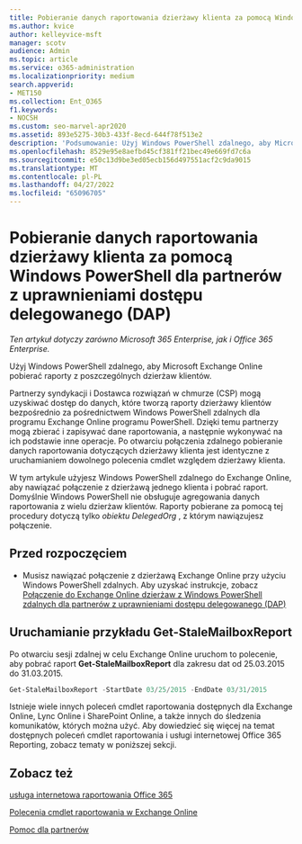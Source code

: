 ```yaml
---
title: Pobieranie danych raportowania dzierżawy klienta za pomocą Windows PowerShell dla partnerów dap
ms.author: kvice
author: kelleyvice-msft
manager: scotv
audience: Admin
ms.topic: article
ms.service: o365-administration
ms.localizationpriority: medium
search.appverid:
- MET150
ms.collection: Ent_O365
f1.keywords:
- NOCSH
ms.custom: seo-marvel-apr2020
ms.assetid: 893e5275-30b3-433f-8ecd-644f78f513e2
description: 'Podsumowanie: Użyj Windows PowerShell zdalnego, aby Microsoft Exchange Online pobierać raporty z poszczególnych dzierżaw klientów.'
ms.openlocfilehash: 8529e95e8aefbd45cf381ff21bec49e669fd7c6a
ms.sourcegitcommit: e50c13d9be3ed05ecb156d497551acf2c9da9015
ms.translationtype: MT
ms.contentlocale: pl-PL
ms.lasthandoff: 04/27/2022
ms.locfileid: "65096705"
---
```

# <a name="retrieve-customer-tenant-reporting-data-with-windows-powershell-for-delegated-access-permissions-dap-partners"></a>Pobieranie danych raportowania dzierżawy klienta za pomocą Windows PowerShell dla partnerów z uprawnieniami dostępu delegowanego (DAP)

*Ten artykuł dotyczy zarówno Microsoft 365 Enterprise, jak i Office 365 Enterprise.*

Użyj Windows PowerShell zdalnego, aby Microsoft Exchange Online pobierać raporty z poszczególnych dzierżaw klientów.

Partnerzy syndykacji i Dostawca rozwiązań w chmurze (CSP) mogą uzyskiwać dostęp do danych, które tworzą raporty dzierżawy klientów bezpośrednio za pośrednictwem Windows PowerShell zdalnych dla programu Exchange Online programu PowerShell. Dzięki temu partnerzy mogą zbierać i zapisywać dane raportowania, a następnie wykonywać na ich podstawie inne operacje. Po otwarciu połączenia zdalnego pobieranie danych raportowania dotyczących dzierżawy klienta jest identyczne z uruchamianiem dowolnego polecenia cmdlet względem dzierżawy klienta.

W tym artykule użyjesz Windows PowerShell zdalnego do Exchange Online, aby nawiązać połączenie z dzierżawą jednego klienta i pobrać raport. Domyślnie Windows PowerShell nie obsługuje agregowania danych raportowania z wielu dzierżaw klientów. Raporty pobierane za pomocą tej procedury dotyczą tylko  _obiektu DelegedOrg_ , z którym nawiązujesz połączenie.

## <a name="before-you-begin"></a>Przed rozpoczęciem

- Musisz nawiązać połączenie z dzierżawą Exchange Online przy użyciu Windows PowerShell zdalnych. Aby uzyskać instrukcje, zobacz [Połączenie do Exchange Online dzierżaw z Windows PowerShell zdalnych dla partnerów z uprawnieniami dostępu delegowanego (DAP)](/powershell/exchange/connect-to-exchange-online-powershell)

## <a name="run-the-get-stalemailboxreport-sample"></a>Uruchamianie przykładu Get-StaleMailboxReport

Po otwarciu sesji zdalnej w celu Exchange Online uruchom to polecenie, aby pobrać raport **Get-StaleMailboxReport** dla zakresu dat od 25.03.2015 do 31.03.2015.

```powershell
Get-StaleMailboxReport -StartDate 03/25/2015 -EndDate 03/31/2015
```

Istnieje wiele innych poleceń cmdlet raportowania dostępnych dla Exchange Online, Lync Online i SharePoint Online, a także innych do śledzenia komunikatów, których można użyć. Aby dowiedzieć się więcej na temat dostępnych poleceń cmdlet raportowania i usługi internetowej Office 365 Reporting, zobacz tematy w poniższej sekcji.

## <a name="see-also"></a>Zobacz też

[usługa internetowa raportowania Office 365](/previous-versions/office/developer/o365-enterprise-developers/jj984325(v=office.15))

[Polecenia cmdlet raportowania w Exchange Online](/powershell/module/exchange/get-csclientdevicedetailreport)

[Pomoc dla partnerów](https://go.microsoft.com/fwlink/p/?LinkID=533477)
